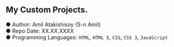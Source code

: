 ## My Custom Projects.

● Author: Amil Atakishisoy (S-n Amil)
<br>
● Repo Date: XX.XX.XXXX
<br>
● Programming Languages: `HTML`, `HTML 5`, `CSS`, `CSS 3`, `JavaScript`
